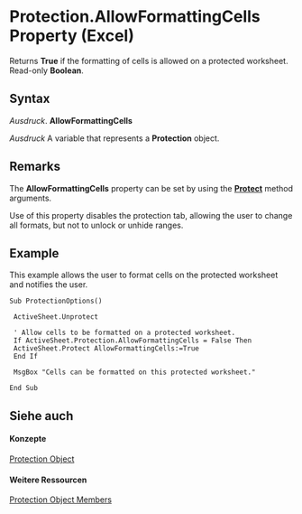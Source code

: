 
# Protection.AllowFormattingCells Property (Excel)

Returns  **True** if the formatting of cells is allowed on a protected worksheet. Read-only **Boolean**.


## Syntax

 _Ausdruck_. **AllowFormattingCells**

 _Ausdruck_ A variable that represents a **Protection** object.


## Remarks

The  **AllowFormattingCells** property can be set by using the **[Protect](ed517a80-eea9-4268-5fbc-69c659beac0e.md)** method arguments.

Use of this property disables the protection tab, allowing the user to change all formats, but not to unlock or unhide ranges.


## Example

This example allows the user to format cells on the protected worksheet and notifies the user.


```
Sub ProtectionOptions() 
 
 ActiveSheet.Unprotect 
 
 ' Allow cells to be formatted on a protected worksheet. 
 If ActiveSheet.Protection.AllowFormattingCells = False Then 
 ActiveSheet.Protect AllowFormattingCells:=True 
 End If 
 
 MsgBox "Cells can be formatted on this protected worksheet." 
 
End Sub
```


## Siehe auch


#### Konzepte


[Protection Object](dc13a9dd-bd19-daa2-5093-7182917d5bde.md)
#### Weitere Ressourcen


[Protection Object Members](http://msdn.microsoft.com/library/c916b830-ed4c-3c9d-5cbd-245e32504076%28Office.15%29.aspx)